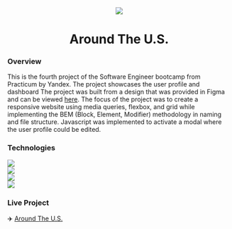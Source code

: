 <div align="center"><img src="./src/images/favicon.ico"></div>

<h1 align="center">Around The U.S.</h1>
  
### Overview

This is the fourth project of the Software Engineer bootcamp from Practicum by Yandex. The project showcases the user profile and dashboard The project was built from a design that was provided in Figma and can be viewed [here](https://www.figma.com/file/SurN1jaeEQIhuZEDMhmWWf/Sprint-4-Around-The-U.S.-desktop-mobile?node-id=0%3A1). The focus of the project was to create a responsive website using media queries, flexbox, and grid while implementing the BEM (Block, Element, Modifier) methodology in naming and file structure. Javascript was implemented to activate a modal where the user profile could be edited. 

### Technologies

<a href="https://www.w3.org/html/" target="_blank"> <img src="https://img.icons8.com/color/48/000000/html-5.png"/> </a>
<br>
<a href="https://www.w3schools.com/css/" target="_blank"> <img src="https://img.icons8.com/color/48/000000/css3.png"/> </a>
<br>
<a href="https://developer.mozilla.org/en-US/docs/Web/JavaScript" target="_blank"> <img src="https://img.icons8.com/color/48/000000/javascript.png"/> </a>
<br>
<a href="https://git-scm.com/" target="_blank"> <img src="https://img.icons8.com/color/48/000000/git.png"/> </a>

### Live Project

:airplane: [Around The U.S.](https://fillharris.github.io/web_project_4/)

